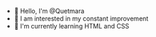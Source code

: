 - 👋 Hello, I'm @Quetmara
- 👀 I am interested in my constant improvement
- 🌱 I'm currently learning HTML and CSS
